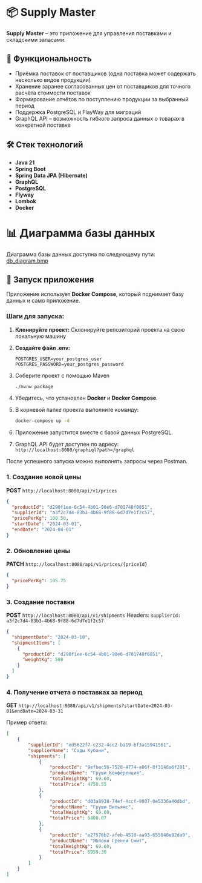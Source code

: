 # 📦 Supply Master

**Supply Master** – это приложение для управления поставками и складскими запасами.

## 🚀 Функциональность

- Приёмка поставок от поставщиков (одна поставка может содержать несколько видов продукции)
- Хранение заранее согласованных цен от поставщиков для точного расчёта стоимости поставок
- Формирование отчётов по поступлению продукции за выбранный период
- Поддержка PostgreSQL и FlayWay для миграций
- GraphQL API – возможность гибкого запроса данных о товарах в конкретной поставке

## 🛠️ Стек технологий

- **Java 21**
- **Spring Boot**
- **Spring Data JPA (Hibernate)**
- **GraphQL**
- **PostgreSQL**
- **Flyway**
- **Lombok**
- **Docker**

# 📊 Диаграмма базы данных

Диаграмма базы данных доступна по следующему пути: [db_diagram.bmp](db_diagram.png)
## 🚀 Запуск приложения

Приложение использует **Docker Compose**, который поднимает базу данных и само приложение.

### Шаги для запуска:

1. **Клонируйте проект:**
   Склонируйте репозиторий проекта на свою локальную машину

2. **Создайте файл .env:**
   ```env
   POSTGRES_USER=your_postgres_user
   POSTGRES_PASSWORD=your_postgres_password
   ```
3. Соберите проект с помощью Maven
   ```sh
   ./mvnw package
4. Убедитесь, что установлен **Docker** и **Docker Compose**.
5. В корневой папке проекта выполните команду:
   ```sh
   docker-compose up -d
   ```

6. Приложение запустится вместе с базой данных PostgreSQL.
67. GraphQL API будет доступен по адресу: `http://localhost:8080/graphiql?path=/graphql`

После успешного запуска можно выполнять запросы через Postman.

### 1. Создание новой цены

**POST** `http://localhost:8080/api/v1/prices`

```json
{
  "productId": "d290f1ee-6c54-4b01-90e6-d701748f0851",
  "supplierId": "a3f2c7d4-83b3-4b68-9f88-6d7d7e1f2c57",
  "pricePerKg": 100.50,
  "startDate": "2024-03-01",
  "endDate": "2024-04-01"
}
```

### 2. Обновление цены

**PATCH** `http://localhost:8080/api/v1/prices/{priceId}`

```json
{
  "pricePerKg": 105.75
}
```

### 3. Создание поставки

**POST** `http://localhost:8080/api/v1/shipments`
Headers:
`supplierId: a3f2c7d4-83b3-4b68-9f88-6d7d7e1f2c57`

```json
{
  "shipmentDate": "2024-03-10",
  "shipmentItems": [
    {
      "productId": "d290f1ee-6c54-4b01-90e6-d701748f0851",
      "weightKg": 500
    }
  ]
}
```

### 4. Получение отчета о поставках за период

**GET** `http://localhost:8080/api/v1/shipments?startDate=2024-03-01&endDate=2024-03-31`

Пример ответа:

```json
[
    {
        "supplierId": "ed5622f7-c232-4cc2-ba19-6f3a15941561",
        "supplierName": "Сады Кубани",
        "shipments": [
            {
                "productId": "9efbec56-7528-4774-a06f-8f3146a6f281",
                "productName": "Груши Конференция",
                "totalWeightKg": 69.60,
                "totalPrice": 4758.55
            },
            {
                "productId": "d03a8938-74ef-4ccf-9807-0e5336a40dbd",
                "productName": "Груши Вильямс",
                "totalWeightKg": 69.60,
                "totalPrice": 6408.07
            },
            {
                "productId": "e27576b2-afeb-4518-aa93-655040e92da9",
                "productName": "Яблоки Гренни Смит",
                "totalWeightKg": 69.60,
                "totalPrice": 6959.30
            }
        ]
    }
]
